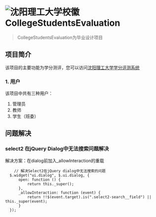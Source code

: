 # ![沈阳理工大学校徽](http://www.sylu.edu.cn/image/xbs.jpg) CollegeStudentsEvaluation
> CollegeStudentsEvaluation为毕业设计项目

## 项目简介
该项目的主要功能为学分测评，您可以访问[沈阳理工大学学分评测系统](http://www.xuemengzihe.cn)

### 1. 用户
该项目中共有三种用户：
  1. 管理员
  2. 教师
  3. 学生（班委）

  
  
  ## 问题解决
  ### select2 在jQuery Dialog中无法搜索问题解决
  解决方案：在dialog前加入_allowInteraction的重载
  ```
	  // 解决Select2在jQuery dialog中无法搜索的问题
	$.widget("ui.dialog", $.ui.dialog, {
	    open: function () {
	        return this._super();
	    },
	    _allowInteraction: function (event) {
	        return !!$(event.target).is(".select2-search__field") || this._super(event);
	    }
	});
  ```